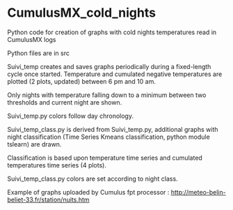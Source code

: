 # CumulusMX_cold_nights
 Python code for creation of graphs with cold nights temperatures read in CumulusMX logs
 
 Python files are in src
 
 Suivi_temp creates and saves graphs periodically during a fixed-length cycle once started. Temperature and cumulated negative temperatures are plotted (2 plots, updated) between 6 pm and 10 am.
 
 Only nights with temperature falling down to a minimum between two thresholds and current night are shown.
 
 Suivi_temp.py colors follow day chronology.
 
 Suivi_temp_class.py is derived from Suivi_temp.py, additional graphs with night classification (Time Series Kmeans classification, python module tslearn) are drawn.
 
 Classification is based upon temperature time series and cumulated temperatures time series (4 plots).
 
 Suivi_temp_class.py colors are set according to night class.

Example of graphs uploaded by Cumulus fpt processor :
http://meteo-belin-beliet-33.fr/station/nuits.htm


